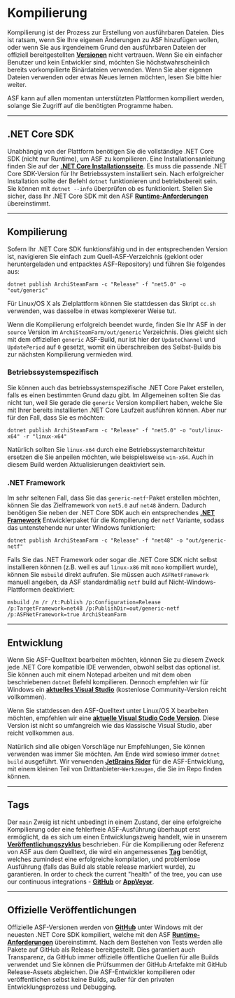 # Kompilierung

Kompilierung ist der Prozess zur Erstellung von ausführbaren Dateien. Dies ist ratsam, wenn Sie Ihre eigenen Änderungen zu ASF hinzufügen wollen, oder wenn Sie aus irgendeinem Grund den ausführbaren Dateien der offiziell bereitgestellten **[Versionen](https://github.com/JustArchiNET/ArchiSteamFarm/releases)** nicht vertrauen. Wenn Sie ein einfacher Benutzer und kein Entwickler sind, möchten Sie höchstwahrscheinlich bereits vorkompilierte Binärdateien verwenden. Wenn Sie aber eigenen Dateien verwenden oder etwas Neues lernen möchten, lesen Sie bitte hier weiter.

ASF kann auf allen momentan unterstützten Plattformen kompiliert werden, solange Sie Zugriff auf die benötigten Programme haben.

* * *

## .NET Core SDK

Unabhängig von der Plattform benötigen Sie die vollständige .NET Core SDK (nicht nur Runtime), um ASF zu kompilieren. Eine Installationsanleitung finden Sie auf der **[.NET Core Installationsseite](https://dotnet.microsoft.com/download)**. Es muss die passende .NET Core SDK-Version für Ihr Betriebssystem installiert sein. Nach erfolgreicher Installation sollte der Befehl `dotnet` funktionieren und betriebsbereit sein. Sie können mit `dotnet --info` überprüfen ob es funktioniert. Stellen Sie sicher, dass Ihr .NET Core SDK mit den ASF **[Runtime-Anforderungen](https://github.com/JustArchiNET/ArchiSteamFarm/wiki/Compatibility-de-DE#runtime-anforderungen)** übereinstimmt.

* * *

## Kompilierung

Sofern Ihr .NET Core SDK funktionsfähig und in der entsprechenden Version ist, navigieren Sie einfach zum Quell-ASF-Verzeichnis (geklont oder heruntergeladen und entpacktes ASF-Repository) und führen Sie folgendes aus:

```shell
dotnet publish ArchiSteamFarm -c "Release" -f "net5.0" -o "out/generic"
```

Für Linux/OS X als Zielplattform können Sie stattdessen das Skript `cc.sh` verwenden, was dasselbe in etwas komplexerer Weise tut.

Wenn die Kompilierung erfolgreich beendet wurde, finden Sie Ihr ASF in der `source` Version im `ArchiSteamFarm/out/generic` Verzeichnis. Dies gleicht sich mit dem offiziellen `generic` ASF-Build, nur ist hier der `UpdateChannel` und `UpdatePeriod` auf `0` gesetzt, womit ein überschreiben des Selbst-Builds bis zur nächsten Kompilierung vermieden wird.

### Betriebssystemspezifisch

Sie können auch das betriebssystemspezifische .NET Core Paket erstellen, falls es einen bestimmten Grund dazu gibt. Im Allgemeinen sollten Sie das nicht tun, weil Sie gerade die `generic` Version kompiliert haben, welche Sie mit Ihrer bereits installierten .NET Core Laufzeit ausführen können. Aber nur für den Fall, dass Sie es möchten:

```shell
dotnet publish ArchiSteamFarm -c "Release" -f "net5.0" -o "out/linux-x64" -r "linux-x64"
```

Natürlich sollten Sie `linux-x64` durch eine Betriebssystemarchitektur ersetzen die Sie anpeilen möchten, wie beispielsweise `win-x64`. Auch in diesem Build werden Aktualisierungen deaktiviert sein.

### .NET Framework

Im sehr seltenen Fall, dass Sie das `generic-netf`-Paket erstellen möchten, können Sie das Zielframework von `net5.0` auf `net48` ändern. Dadurch benötigen Sie neben der .NET Core SDK auch ein entsprechendes **[.NET Framework](https://dotnet.microsoft.com/download/visual-studio-sdks)** Entwicklerpaket für die Kompilierung der `netf` Variante, sodass das untenstehende nur unter Windows funktioniert:

```shell
dotnet publish ArchiSteamFarm -c "Release" -f "net48" -o "out/generic-netf"
```

Falls Sie das .NET Framework oder sogar die .NET Core SDK nicht selbst installieren können (z.B. weil es auf `linux-x86` mit `mono` kompiliert wurde), können Sie `msbuild` direkt aufrufen. Sie müssen auch `ASFNetFramework` manuell angeben, da ASF standardmäßig `netf` build auf Nicht-Windows-Plattformen deaktiviert:

```shell
msbuild /m /r /t:Publish /p:Configuration=Release /p:TargetFramework=net48 /p:PublishDir=out/generic-netf /p:ASFNetFramework=true ArchiSteamFarm
```

* * *

## Entwicklung

Wenn Sie ASF-Quelltext bearbeiten möchten, können Sie zu diesem Zweck jede .NET Core kompatible IDE verwenden, obwohl selbst das optional ist. Sie können auch mit einem Notepad arbeiten und mit dem oben beschriebenen `dotnet` Befehl kompilieren. Dennoch empfehlen wir für Windows ein **[aktuelles Visual Studio](https://visualstudio.microsoft.com/downloads)** (kostenlose Community-Version reicht vollkommen).

Wenn Sie stattdessen den ASF-Quelltext unter Linux/OS X bearbeiten möchten, empfehlen wir eine **[aktuelle Visual Studio Code Version](https://code.visualstudio.com/download)**. Diese Version ist nicht so umfangreich wie das klassische Visual Studio, aber reicht vollkommen aus.

Natürlich sind alle obigen Vorschläge nur Empfehlungen, Sie können verwenden was immer Sie möchten. Am Ende wird sowieso immer `dotnet build` ausgeführt. Wir verwenden **[JetBrains Rider](https://www.jetbrains.com/rider)** für die ASF-Entwicklung, mit einem kleinen Teil von Drittanbieter-`Werkzeugen`, die Sie im Repo finden können.

* * *

## Tags

Der `main` Zweig ist nicht unbedingt in einem Zustand, der eine erfolgreiche Kompilierung oder eine fehlerfreie ASF-Ausführung überhaupt erst ermöglicht, da es sich um einen Entwicklungszweig handelt, wie in unserem **[Veröffentlichungszyklus](https://github.com/JustArchiNET/ArchiSteamFarm/wiki/Release-cycle-de-DE)** beschrieben. Für die Kompilierung oder Referenz von ASF aus dem Quelltext, die wird ein angemessenes **[Tag](https://github.com/JustArchiNET/ArchiSteamFarm/tags)** benötigt, welches zumindest eine erfolgreiche kompilation, und problemlose Ausführung (falls das Build als stable release markiert wurde), zu garantieren. In order to check the current "health" of the tree, you can use our continuous integrations - **[GitHub](https://github.com/JustArchiNET/ArchiSteamFarm/actions)** or **[AppVeyor](https://ci.appveyor.com/project/JustArchi/ArchiSteamFarm)**.

* * *

## Offizielle Veröffentlichungen

Offizielle ASF-Versionen werden von **[GitHub](https://github.com/JustArchiNET/ArchiSteamFarm/actions)** unter Windows mit der neuesten .NET Core SDK kompiliert, welche mit den ASF **[Runtime-Anforderungen](https://github.com/JustArchiNET/ArchiSteamFarm/wiki/Compatibility-de-DE#runtime-anforderungen)** übereinstimmt. Nach dem Bestehen von Tests werden alle Pakete auf GitHub als Release bereitgestellt. Dies garantiert auch Transparenz, da GitHub immer offizielle öffentliche Quellen für alle Builds verwendet und Sie können die Prüfsummen der GitHub Artefakte mit GitHub Release-Assets abgleichen. Die ASF-Entwickler kompilieren oder veröffentlichen selbst keine Builds, außer für den privaten Entwicklungsprozess und Debugging.